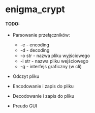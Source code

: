 # enigma_crypt

#### TODO:

* Parsowanie przełączników:
    * -e - encoding
    * -d - decoding
    * -o str - nazwa pliku wyjściowego
    * -i str - nazwa pliku wejściowego
    * -g - interfejs graficzny (w cli)

* Odczyt pliku
* Encodowanie i zapis do pliku
* Decodowanie i zapis do pliku
* Preudo GUI
